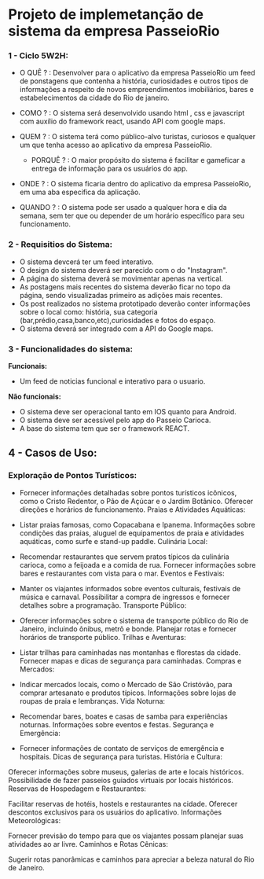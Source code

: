 # Projeto de implemetanção de sistema da empresa PasseioRio

### **1 - Ciclo 5W2H:**

- O QUÊ ? : Desenvolver para o aplicativo da empresa PasseioRio um feed de ponstagens que contenha a história, curiosidades e outros tipos de informações a respeito de novos empreendimentos imobiliários, bares e estabelecimentos da cidade do Rio de janeiro.

- COMO ? : O sistema será desenvolvido usando html , css e javascript com auxílio do framework react, usando API com google maps.

- QUEM ? : O sistema terá como público-alvo turistas, curiosos e qualquer um que tenha acesso ao aplicativo da empresa PasseioRio.

  - PORQUÊ ? : O maior propósito do sistema é facilitar e gameficar a entrega de informação para os usuários do app.

- ONDE ? : O sistema ficaria dentro do aplicativo da empresa PasseioRio, em uma aba especifica da aplicação. 

- QUANDO ? : O sistema pode ser usado a qualquer hora e dia da semana, sem ter  que ou depender de um horário específico para seu funcionamento.

### **2 - Requisitios do Sistema:**

- O sistema devcerá ter um feed interativo.
- O design do sistema deverá ser parecido com o do "Instagram".
- A página do sistema deverá se movimentar apenas na vertical.
- As postagens mais recentes do sistema deverão ficar no topo da página, sendo visualizadas primeiro as adições mais recentes.
- Os post realizados no sistema prototipado deverão conter informações sobre o local como: história, sua categoria (bar,prédio,casa,banco,etc),curiosidades e fotos do espaço.
- O sistema deverá ser integrado com a API do Google maps.

 ### **3 - Funcionalidades do sistema:**

 **Funcionais:**
- Um feed de noticias funcional e interativo para o usuario.

 **Não funcionais:**
- O sistema deve ser operacional tanto em IOS quanto para Android.
- O sistema deve ser acessível pelo app do Passeio Carioca.
- A base do sistema tem que ser o framework REACT.

## **4 - Casos de Uso:**

### Exploração de Pontos Turísticos:

- Fornecer informações detalhadas sobre pontos turísticos icônicos, como o Cristo Redentor, o Pão de Açúcar e o Jardim Botânico.
Oferecer direções e horários de funcionamento.
Praias e Atividades Aquáticas:

- Listar praias famosas, como Copacabana e Ipanema.
Informações sobre condições das praias, aluguel de equipamentos de praia e atividades aquáticas, como surfe e stand-up paddle.
Culinária Local:

- Recomendar restaurantes que servem pratos típicos da culinária carioca, como a feijoada e a comida de rua.
Fornecer informações sobre bares e restaurantes com vista para o mar.
Eventos e Festivais:

- Manter os viajantes informados sobre eventos culturais, festivais de música e carnaval.
Possibilitar a compra de ingressos e fornecer detalhes sobre a programação.
Transporte Público:

- Oferecer informações sobre o sistema de transporte público do Rio de Janeiro, incluindo ônibus, metrô e bonde.
Planejar rotas e fornecer horários de transporte público.
Trilhas e Aventuras:

- Listar trilhas para caminhadas nas montanhas e florestas da cidade.
Fornecer mapas e dicas de segurança para caminhadas.
Compras e Mercados:

- Indicar mercados locais, como o Mercado de São Cristóvão, para comprar artesanato e produtos típicos.
Informações sobre lojas de roupas de praia e lembranças.
Vida Noturna:

- Recomendar bares, boates e casas de samba para experiências noturnas.
Informações sobre eventos e festas.
Segurança e Emergência:

- Fornecer informações de contato de serviços de emergência e hospitais.
Dicas de segurança para turistas.
História e Cultura:

Oferecer informações sobre museus, galerias de arte e locais históricos.
Possibilidade de fazer passeios guiados virtuais por locais históricos.
Reservas de Hospedagem e Restaurantes:

Facilitar reservas de hotéis, hostels e restaurantes na cidade.
Oferecer descontos exclusivos para os usuários do aplicativo.
Informações Meteorológicas:

Fornecer previsão do tempo para que os viajantes possam planejar suas atividades ao ar livre.
Caminhos e Rotas Cênicas:

Sugerir rotas panorâmicas e caminhos para apreciar a beleza natural do Rio de Janeiro.
